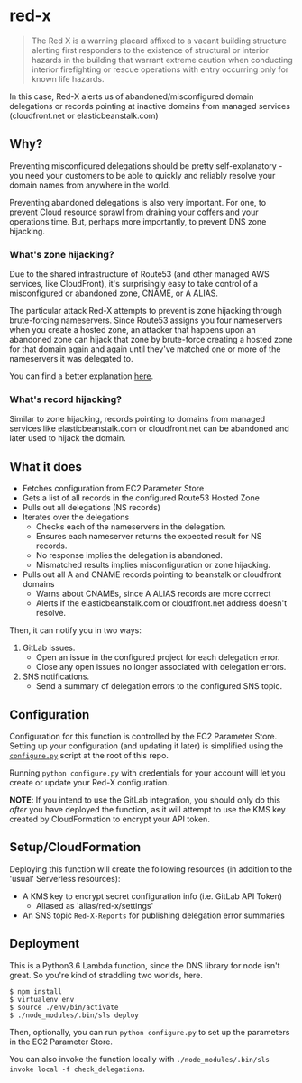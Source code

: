 red-x
=====

>The Red X is a warning placard affixed to a vacant building structure
alerting first responders to the existence of structural or interior hazards
in the building that warrant extreme caution when conducting interior
firefighting or rescue operations with entry occurring only for known life
hazards.

In this case, Red-X alerts us of abandoned/misconfigured domain delegations
or records pointing at inactive domains from managed services (cloudfront.net or
elasticbeanstalk.com)

## Why?

Preventing misconfigured delegations should be pretty self-explanatory - you
need your customers to be able to quickly and reliably resolve your domain
names from anywhere in the world.

Preventing abandoned delegations is also very important. For one, to prevent
Cloud resource sprawl from draining your coffers and your operations time. But,
perhaps more importantly, to prevent DNS zone hijacking.

### What's zone hijacking?

Due to the shared infrastructure of Route53 (and other managed AWS services,
like CloudFront), it's surprisingly easy to take control of a misconfigured
or abandoned zone, CNAME, or A ALIAS.

The particular attack Red-X attempts to prevent is zone hijacking through
brute-forcing nameservers. Since Route53 assigns you four nameservers when you
create a hosted zone, an attacker that happens upon an abandoned zone can hijack
that zone by brute-force creating a hosted zone for that domain again and again
until they've matched one or more of the nameservers it was delegated to.

You can find a better explanation [here](https://thehackerblog.com/the-orphaned-internet-taking-over-120k-domains-via-a-dns-vulnerability-in-aws-google-cloud-rackspace-and-digital-ocean/index.html).

### What's record hijacking?

Similar to zone hijacking, records pointing to domains from managed services like
elasticbeanstalk.com or cloudfront.net can be abandoned and later used to hijack
the domain.

## What it does

* Fetches configuration from EC2 Parameter Store
* Gets a list of all records in the configured Route53 Hosted Zone
* Pulls out all delegations (NS records)
* Iterates over the delegations
    * Checks each of the nameservers in the delegation.
    * Ensures each nameserver returns the expected result for NS records.
    * No response implies the delegation is abandoned.
    * Mismatched results implies misconfiguration or zone hijacking.
* Pulls out all A and CNAME records pointing to beanstalk or cloudfront domains
    * Warns about CNAMEs, since A ALIAS records are more correct
    * Alerts if the elasticbeanstalk.com or cloudfront.net address doesn't resolve.
    
Then, it can notify you in two ways:
1. GitLab issues.
    * Open an issue in the configured project for each delegation error.
    * Close any open issues no longer associated with delegation errors.
2. SNS notifications.
    * Send a summary of delegation errors to the configured SNS topic.

## Configuration

Configuration for this function is controlled by the EC2 Parameter Store.
Setting up your configuration (and updating it later) is simplified using
the [`configure.py`](./configure.py) script at the root of this repo.

Running `python configure.py` with credentials for your account will let you
create or update your Red-X configuration.

**NOTE**: If you intend to use the GitLab integration, you should only do
this _after_ you have deployed the function, as it will attempt to use the KMS
key created by CloudFormation to encrypt your API token.

## Setup/CloudFormation

Deploying this function will create the following resources (in addition to
the 'usual' Serverless resources):

* A KMS key to encrypt secret configuration info (i.e. GitLab API Token)
    * Aliased as 'alias/red-x/settings'
* An SNS topic `Red-X-Reports` for publishing delegation error summaries

## Deployment

This is a Python3.6 Lambda function, since the DNS library for node isn't great.
So you're kind of straddling two worlds, here.

```
$ npm install
$ virtualenv env
$ source ./env/bin/activate
$ ./node_modules/.bin/sls deploy
```

Then, optionally, you can run `python configure.py` to set up the parameters in
the EC2 Parameter Store.

You can also invoke the function locally with `./node_modules/.bin/sls invoke local -f check_delegations`.
